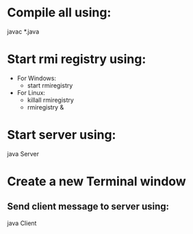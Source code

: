 # Compile all using: 
javac *.java

# Start rmi registry using:
* For Windows:
	* start rmiregistry
* For Linux:
	* killall rmiregistry
	* rmiregistry &
		
# Start server using:
java Server

# Create a new Terminal window
## Send client message to server using:
java Client
